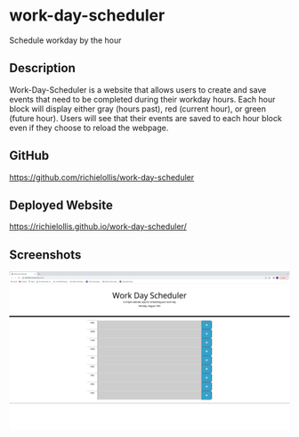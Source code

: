 # work-day-scheduler

Schedule workday by the hour

## Description

Work-Day-Scheduler is a website that allows users to create and save events that need to be completed during their workday hours. Each hour block will display either gray (hours past), red (current hour), or green (future hour). Users will see that their events are saved to each hour block even if they choose to reload the webpage.

## GitHub

https://github.com/richielollis/work-day-scheduler

## Deployed Website

https://richielollis.github.io/work-day-scheduler/

## Screenshots

![Alt text](./assets/images/Screen%20Shot%202022-08-15%20at%2011.33.21%20PM.png "Work-Day-Scheduler")

